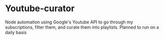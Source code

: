 # Youtube-curator
 Node automation using Google's Youtube API to go through my subscriptions, filter them, and curate them into playlists. Planned to run on a daily basis
